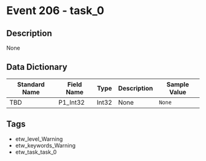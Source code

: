 # Event 206 - task_0

## Description
None

## Data Dictionary
|Standard Name|Field Name|Type|Description|Sample Value|
|---|---|---|---|---|
|TBD|P1_Int32|Int32|None|`None`|

## Tags
* etw_level_Warning
* etw_keywords_Warning
* etw_task_task_0